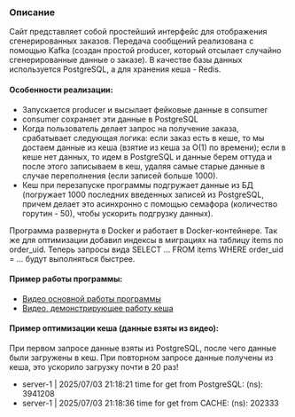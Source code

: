 ### Описание

Сайт представляет собой простейший интерфейс для отображения сгенерированных заказов.
Передача сообщений реализована с помощью Kafka (создан простой producer, который отсылает случайно сгенерированные данные о заказе).
В качестве базы данных используется PostgreSQL, а для хранения кеша - Redis.

#### Особенности реализации:
- Запускается producer и высылает фейковые данные в consumer
- consumer сохраняет эти данные в PostgreSQL
- Когда пользователь делает запрос на получение заказа, срабатывает следующая логика: если заказ есть в кеше, то мы достаем данные из кеша (взятие из кеша за O(1) по времени); если в кеше нет данных, то идем в PostgreSQL и данные берем оттуда и после этого записываем в кеш, удаляя самые старые данные в случае переполнения (если записей больше 1000).
- Кеш при перезапуске программы подгружает данные из БД (погружает 1000 последних введенных записей из PostgreSQL, причем делает это асинхронно с помощью семафора (количество горутин - 50), чтобы ускорить подгрузку данных).


Программа развернута в Docker и работает в Docker-контейнере.
Так же для оптимизации добавил индексы в миграциях на таблицу items по order_uid. Теперь запросы вида SELECT ... FROM items WHERE order_uid = ... будут выполняться быстрее.

#### Пример работы программы: 

- [Видео основной работы программы](https://github.com/alexzin1331/WB_L0/blob/main/video/Запись%20экрана%202025-07-04%20в%2001.34.38.mov)
- [Видео, демонстрирующее работу кеша](https://github.com/alexzin1331/WB_L0/blob/main/video/Запись%20экрана%202025-07-04%20в%2002.18.07.mov)

#### Пример оптимизации кеша (данные взяты из видео):

При первом запросе данные взяты из PostgreSQL, после чего данные были загружены в кеш. При повторном запросе данные получены из кеша, это ускорило загрузку почти в 20 раз!
* server-1     | 2025/07/03 21:18:21 time for get from PostgreSQL: (ns):  3941208
* server-1     | 2025/07/03 21:18:36 time for get from CACHE: (ns):  202333

